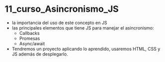 
# 11_curso_Asincronismo_JS
- la importancia del uso de este concepto en JS
- las principales elementos que tiene JS para manejar el asincronismo:
    - Callbacks 
    - Promesas
    - Async/await
- Tendremos un proyecto aplicando lo aprendido, usaremos HTML, CSS y JS además de desplegarlo.